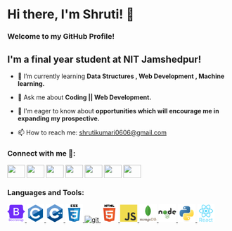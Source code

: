 <!-- ### Hi there 👋
 -->

<!-- **shruti682/shruti682** is a ✨ _special_ ✨ repository because its `README.md` (this file) appears on your GitHub profile.

Here are some ideas to get you started:

- 🔭 I’m currently working on ...
- 🌱 I’m currently learning ...
- 👯 I’m looking to collaborate on ...
- 🤔 I’m looking for help with ...
- 💬 Ask me about ...
- 📫 How to reach me: ...
- 😄 Pronouns: ...
- ⚡ Fun fact: ...
- 🥅 2022 Goals

 -->
# Hi there, I'm Shruti! 👋 
<h3 >Welcome to my GitHub Profile!</h3>

<!-- <img width="100%" height = "250px" src="https://media.giphy.com/media/k0ijJhqrUP4T2EvmJ1/giphy.gif" alt="cover" /> -->

## I'm a final year student at NIT Jamshedpur!

- 🌱 I’m currently learning **Data Structures , Web Development , Machine learning.**

- 💬 Ask me about **Coding || Web Development.**

- 🤝 I'm eager to know about **opportunities which will encourage me in expanding my prospective.**

- 📫 How to reach me: shrutikumari0606@gmail.com

<!-- - ⚡ Fun fact: I love to code but not to debug. -->

### Connect with me 🤝:

<p align="left">
<a href="https://www.linkedin.com/in/shruti-kumari-37357b207/" target="blank"><img align="center" src="https://raw.githubusercontent.com/rahuldkjain/github-profile-readme-generator/master/src/images/icons/Social/linked-in-alt.svg" alt="" height="30" width="40" /></a>
<a href="https://www.facebook.com/profile.php?id=100016500241651" target="blank"><img align="center" src="https://raw.githubusercontent.com/rahuldkjain/github-profile-readme-generator/master/src/images/icons/Social/facebook.svg" alt="" height="30" width="40" /></a>
<a href="https://www.instagram.com/shru.ti_06/" target="blank"><img align="center" src="https://raw.githubusercontent.com/rahuldkjain/github-profile-readme-generator/master/src/images/icons/Social/instagram.svg" alt="" height="30" width="40" /></a>
<a href="https://www.codechef.com/users/lily06" target="blank"><img align="center" src="https://cdn.jsdelivr.net/npm/simple-icons@3.1.0/icons/codechef.svg" alt="" height="30" width="40" /></a>
<a href="https://www.hackerrank.com/shrutikumari0606?hr_r=1" target="blank"><img align="center" src="https://raw.githubusercontent.com/rahuldkjain/github-profile-readme-generator/master/src/images/icons/Social/hackerrank.svg" alt="" height="30" width="40" /></a>
<a href="https://codeforces.com/profile/shruti006" target="blank"><img align="center" src="https://cdn.jsdelivr.net/npm/simple-icons@3.0.1/icons/codeforces.svg" alt="" height="30" width="40" /></a>
<a href="https://www.hackerearth.com/@shrutikumari0606" target="blank"><img align="center" src="https://raw.githubusercontent.com/rahuldkjain/github-profile-readme-generator/master/src/images/icons/Social/hackerearth.svg" alt="" height="30" width="40" /></a>
</p>


### Languages and Tools:

<p align="left"> 
<a href="https://getbootstrap.com" target="_blank"> <img src="https://raw.githubusercontent.com/devicons/devicon/master/icons/bootstrap/bootstrap-plain-wordmark.svg" alt="bootstrap" width="40" height="40"/> </a> 
<a href="https://www.cprogramming.com/" target="_blank"> <img src="https://raw.githubusercontent.com/devicons/devicon/master/icons/c/c-original.svg" alt="c" width="40" height="40"/> </a> 
<a href="https://www.w3schools.com/cpp/" target="_blank"> <img src="https://raw.githubusercontent.com/devicons/devicon/master/icons/cplusplus/cplusplus-original.svg" alt="cplusplus" width="40" height="40"/> </a> 
<a href="https://www.w3schools.com/css/" target="_blank"> <img src="https://raw.githubusercontent.com/devicons/devicon/master/icons/css3/css3-original-wordmark.svg" alt="css3" width="40" height="40"/> 
</a> <a href="https://git-scm.com/" target="_blank"> <img src="https://www.vectorlogo.zone/logos/git-scm/git-scm-icon.svg" alt="git" width="40" height="40"/> </a> 
<a href="https://www.w3.org/html/" target="_blank"> <img src="https://raw.githubusercontent.com/devicons/devicon/master/icons/html5/html5-original-wordmark.svg" alt="html5" width="40" height="40"/> </a> 
<a href="https://developer.mozilla.org/en-US/docs/Web/JavaScript" target="_blank"> <img src="https://raw.githubusercontent.com/devicons/devicon/master/icons/javascript/javascript-original.svg" alt="javascript" width="40" height="40"/> </a> 
<a href="https://www.mongodb.com/" target="_blank"> <img src="https://raw.githubusercontent.com/devicons/devicon/master/icons/mongodb/mongodb-original-wordmark.svg" alt="mongodb" width="40" height="40"/> </a> 
<a href="https://nodejs.org" target="_blank"> <img src="https://raw.githubusercontent.com/devicons/devicon/master/icons/nodejs/nodejs-original-wordmark.svg" alt="nodejs" width="40" height="40"/> </a> 
<a href="https://www.python.org" target="_blank"> <img src="https://raw.githubusercontent.com/devicons/devicon/master/icons/python/python-original.svg" alt="python" width="40" height="40"/> </a> 
<a href="https://reactjs.org/" target="_blank"> <img src="https://raw.githubusercontent.com/devicons/devicon/master/icons/react/react-original-wordmark.svg" alt="react" width="40" height="40"/> </a> </p>

<!-- --- -->

<!-- <p align="left">
  <img width="48%" src="https://github-readme-stats.vercel.app/api?username=shruti682&show_icons=true&theme=tokyonight" />
  <img width="48%" src="https://github-readme-streak-stats.herokuapp.com/?user=shruti682&theme=tokyonight" />
<a href="https://github.com/shruti682/github-readme-stats"><img width="48%" height ="35%" alt="Shruti's Top Languages" src="https://github-readme-stats.vercel.app/api/top-langs/?username=shruti682&langs_count=8&count_private=true&layout=compact&theme=react&hide_border=true&bg_color=0D1117" /></a>
</p>
<a href="https://github.com/shruti682/shruti682"><img alt="Shruti's Activity Graph" src="https://activity-graph.herokuapp.com/graph?username=shruti682&bg_color=1F222E&color=F8D866&line=F85D7F&point=FFFFFF&hide_border=true" /></a>
 -->
